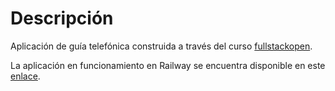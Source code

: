 # Descripción

Aplicación de guía telefónica construida a través del curso [fullstackopen](https://fullstackopen.com/). 

La aplicación en funcionamiento en Railway se encuentra disponible en este [enlace](https://telephone-backend-production.up.railway.app/).